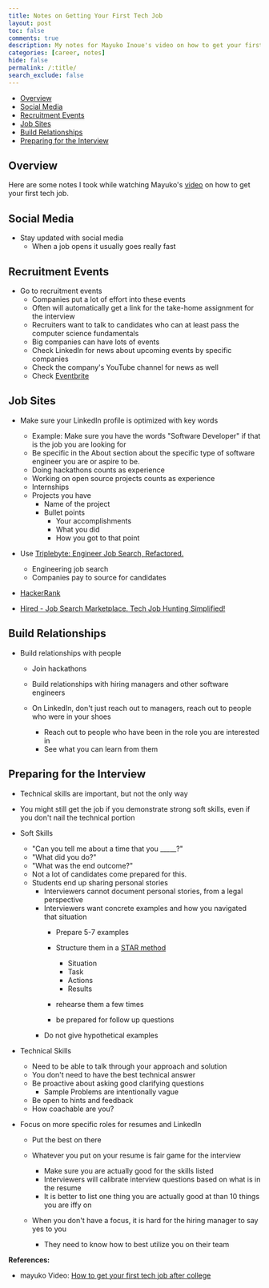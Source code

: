 ```yaml
---
title: Notes on Getting Your First Tech Job
layout: post
toc: false
comments: true
description: My notes for Mayuko Inoue's video on how to get your first tech job.
categories: [career, notes]
hide: false
permalink: /:title/
search_exclude: false
---
```


* [Overview](#overview)
* [Social Media](#social-media)
* [Recruitment Events](#recruitment-events)
* [Job Sites](#job-sites)
* [Build Relationships](#build-relationships)
* [Preparing for the Interview](#preparing-for-the-interview)



## Overview

Here are some notes I took while watching Mayuko's [video](https://www.youtube.com/watch?v=veAR0DUI-b4) on how to get your first tech job.



## Social Media

- Stay updated with social media
    - When a job opens it usually goes really fast



## Recruitment Events

- Go to recruitment events
    - Companies put a lot of effort into these events
    - Often will automatically get a link for the take-home assignment for the interview
    - Recruiters want to talk to candidates who can at least pass the computer science fundamentals
    - Big companies can have lots of events
    - Check LinkedIn for news about upcoming events by specific companies
    - Check the company's YouTube channel for news as well
    - Check [Eventbrite](https://www.eventbrite.com/)



## Job Sites

- Make sure your LinkedIn profile is optimized with key words
    - Example: Make sure you have the words "Software Developer" if that is the job you are looking for
    - Be specific in the About section about the specific type of software engineer you are or aspire to be.
    - Doing hackathons counts as experience
    - Working on open source projects counts as experience
    - Internships
    - Projects you have
        - Name of the project
        - Bullet points
            - Your accomplishments
            - What you did
            - How you got to that point
- Use [Triplebyte: Engineer Job Search, Refactored.](https://triplebyte.com/)

    - Engineering job search
    - Companies pay to source for candidates
- [HackerRank](https://www.hackerrank.com/)
- [Hired - Job Search Marketplace. Tech Job Hunting Simplified!](https://hired.com/)



## Build Relationships

- Build relationships with people
    - Join hackathons
    
    - Build relationships with hiring managers and other software engineers
    
    - On LinkedIn, don't just reach out to managers, reach out to people who were in your shoes
        - Reach out to people who have been in the role you are interested in
        - See what you can learn from them
        
        

## Preparing for the Interview

- Technical skills are important, but not the only way
- You might still get the job if you demonstrate strong soft skills, even if you don't nail the technical portion
- Soft Skills
    - "Can you tell me about a time that you _____?"
    - "What did you do?"
    - "What was the end outcome?"
    - Not a lot of candidates come prepared for this.
    - Students end up sharing personal stories
        - Interviewers cannot document personal stories, from a legal perspective
        - Interviewers want concrete examples and how you navigated that situation
            - Prepare 5-7 examples
            - Structure them in a [STAR method](https://en.wikipedia.org/wiki/Situation,_task,_action,_result)
              
                - Situation
                - Task
                - Actions
                - Results
            - rehearse them a few times
            - be prepared for follow up questions
        - Do not give hypothetical examples
- Technical Skills
    - Need to be able to talk through your approach and solution
    - You don't need to have the best technical answer
    - Be proactive about asking good clarifying questions
        - Sample Problems are intentionally vague
    - Be open to hints and feedback
    - How coachable are you?

- Focus on more specific roles for resumes and LinkedIn
    - Put the best on there

    - Whatever you put on your resume is fair game for the interview
        - Make sure you are actually good for the skills listed
        - Interviewers will calibrate interview questions based on what is in the resume
        - It is better to list one thing you are actually good at than 10 things you are iffy on
        
    - When you don't have a focus, it is hard for the hiring manager to say yes to you
        - They need to know how to best utilize you on their team
        
        


**References:**

* mayuko Video: [How to get your first tech job after college](https://www.youtube.com/watch?v=veAR0DUI-b4)

